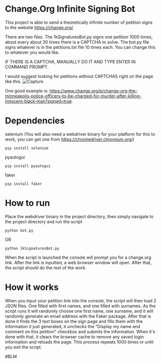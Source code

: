 # Change.Org Infinite Signing Bot

This project is able to send a theoretically infinite number of petition signs to the website https://change.org/

There are two files. The 1kSignaturesBot.py signs one petition 1000 times, about every about 30 times there is a CAPTCHA to solve. The bot.py file signs whatever is in the petitions.txt file 10 times each. You can change this to whatever you would like. 

IF THERE IS A CAPTCHA, MANUALLY DO IT AND TYPE ENTER IN COMMAND PROMPT. 

I would suggest looking for petitions without CAPTCHAS right on the page like this. 
![Capture](https://user-images.githubusercontent.com/44591891/83992656-e62f1f80-a905-11ea-8093-560ed52e0888.PNG)


One good example is:
https://www.change.org/p/change-org-the-minneapolis-police-officers-to-be-charged-for-murder-after-killing-innocent-black-man?signed=true.

# Dependencies 
 
selenium (You will also need a webdriver binary for your platform for this to work, you can get one from https://chromedriver.chromium.org/)

```
pip install selenium
```

pyautogui

```
pip install pyautogui
```

faker

```
pip install faker
```

# How to run

Place the webdriver binary in the project directory, then simply navigate to the project directory and run the script

```
python bot.py
```
OR
```
python 1kSignaturesBot.py
```

When the script is launched the console will prompt you for a change.org link. After the link is inputted, a web browser window will open. After that, the script should do the rest of the work.

# How it works

When you input your petition link into the console, the script will then load 2 JSON files. One filled with first names, and one filled with surnames. As the script runs it will randomly choose one first name, one surname, and it will randomly generate an email address with the Faker package. After that is done it finds the 3 text boxes on the sign page and fills them with the information it just generated, it unchecks the "Display my name and comment on this petition" checkbox and submits the information. When it's done with that, it clears the browser cache to remove any saved login information and reloads the page. This process repeats 1000 times or until you exit the script.

#BLM
